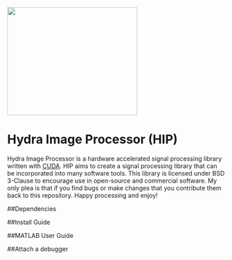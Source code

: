 <img src=logo.png  width="300px" height="250px"/>

Hydra Image Processor (HIP)
===

Hydra Image Processor is a hardware accelerated signal processing library written with [CUDA](https://developer.nvidia.com/cuda-zone). HIP aims to create a signal processing library that can be incorporated into many software tools. This library is licensed under BSD 3-Clause to encourage use in open-source and commercial software. My only plea is that if you find bugs or make changes that you contribute them back to this repository. Happy processing and enjoy!

##Dependencies

##Install Guide

##MATLAB User Guide

##Attach a debugger
